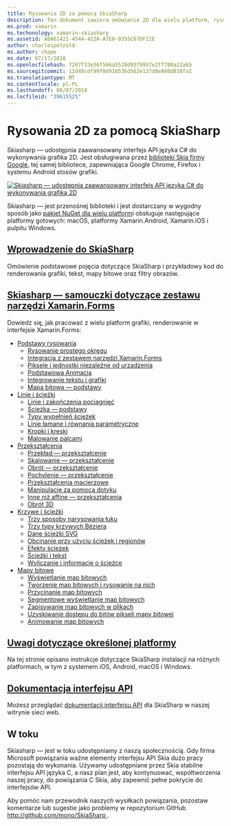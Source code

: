 ```yaml
---
title: Rysowania 2D za pomocą SkiaSharp
description: Ten dokument zawiera omówienie 2D dla wielu platform, rysowanie przy użyciu SkiaSharp. Łączy różne przewodniki, które opisują SkiaSharp i jej różnych interfejsów API.
ms.prod: xamarin
ms.techonology: xamarin-skiasharp
ms.assetid: A8A61421-4544-422A-A7E0-9355C67DF21E
author: charlespetzold
ms.author: chape
ms.date: 07/17/2018
ms.openlocfilehash: 7207f33e56f566a5528d93f9957e2ff780a22a65
ms.sourcegitcommit: 12d48cdf99f0d916536d562e137d0e840d818fa1
ms.translationtype: MT
ms.contentlocale: pl-PL
ms.lasthandoff: 08/07/2018
ms.locfileid: "39615525"
---
```

# <a name="2d-drawing-with-skiasharp"></a>Rysowania 2D za pomocą SkiaSharp

Skiasharp — udostępnia zaawansowany interfejs API języka C# do wykonywania grafika 2D. Jest obsługiwana przez [biblioteki Skia firmy Google](http://skia.org), tej samej bibliotece, zapewniająca Google Chrome, Firefox i systemu Android stosów grafiki.

[![](images/ide-sml.png "Skiasharp — udostępnia zaawansowany interfejs API języka C# do wykonywania grafika 2D")](images/ide.png#lightbox)

Skiasharp — jest przenośnej biblioteki i jest dostarczany w wygodny sposób jako [pakiet NuGet dla wielu platform](https://www.nuget.org/packages/SkiaSharp)i obsługuje następujące platformy gotowych: macOS, platformy Xamarin.Android, Xamarin.iOS i pulpitu Windows.

## <a name="introduction-to-skiasharpgraphics-gamesskiasharpintroductionmd"></a>[Wprowadzenie do SkiaSharp](~/graphics-games/skiasharp/introduction.md)

Omówienie podstawowe pojęcia dotyczące SkiaSharp i przykładowy kod do renderowania grafiki, tekst, mapy bitowe oraz filtry obrazów.

## <a name="skiasharp-tutorials-for-xamarinformsxamarin-formsuser-interfacegraphicsskiasharpindexmd"></a>[Skiasharp — samouczki dotyczące zestawu narzędzi Xamarin.Forms](~/xamarin-forms/user-interface/graphics/skiasharp/index.md)

Dowiedz się, jak pracować z wielu platform grafiki, renderowanie w interfejsie Xamarin.Forms:

- [Podstawy rysowania](~/xamarin-forms/user-interface/graphics/skiasharp/basics/index.md)
  * [Rysowanie prostego okręgu](~/xamarin-forms/user-interface/graphics/skiasharp/basics/circle.md)
  * [Integracja z zestawem narzędzi Xamarin.Forms](~/xamarin-forms/user-interface/graphics/skiasharp/basics/integration.md)
  * [Piksele i jednostki niezależne od urządzenia](~/xamarin-forms/user-interface/graphics/skiasharp/basics/pixels.md)
  * [Podstawowa Animacja](~/xamarin-forms/user-interface/graphics/skiasharp/basics/animation.md)
  * [Integrowanie tekstu i grafiki](~/xamarin-forms/user-interface/graphics/skiasharp/basics/text.md)
  * [Mapa bitowa — podstawy](~/xamarin-forms/user-interface/graphics/skiasharp/basics/bitmaps.md)
- [Linie i ścieżki](~/xamarin-forms/user-interface/graphics/skiasharp/paths/index.md)
  * [Linie i zakończenia pociągnięć](~/xamarin-forms/user-interface/graphics/skiasharp/paths/lines.md)
  * [Ścieżka — podstawy](~/xamarin-forms/user-interface/graphics/skiasharp/paths/paths.md)
  * [Typy wypełnień ścieżek](~/xamarin-forms/user-interface/graphics/skiasharp/paths/fill-types.md)
  * [Linie łamane i równania parametryczne](~/xamarin-forms/user-interface/graphics/skiasharp/paths/polylines.md)
  * [Kropki i kreski](~/xamarin-forms/user-interface/graphics/skiasharp/paths/dots.md)
  * [Malowanie palcami](~/xamarin-forms/user-interface/graphics/skiasharp/paths/finger-paint.md)
- [Przekształcenia](~/xamarin-forms/user-interface/graphics/skiasharp/transforms/index.md)
  * [Przekład — przekształcenie](~/xamarin-forms/user-interface/graphics/skiasharp/transforms/translate.md)
  * [Skalowanie — przekształcenie](~/xamarin-forms/user-interface/graphics/skiasharp/transforms/scale.md)
  * [Obrót — przekształcenie](~/xamarin-forms/user-interface/graphics/skiasharp/transforms/rotate.md)
  * [Pochylenie — przekształcenie](~/xamarin-forms/user-interface/graphics/skiasharp/transforms/skew.md)
  * [Przekształcenia macierzowe](~/xamarin-forms/user-interface/graphics/skiasharp/transforms/matrix.md)
  * [Manipulacje za pomocą dotyku](~/xamarin-forms/user-interface/graphics/skiasharp/transforms/touch.md)
  * [Inne niż affine — przekształcenia](~/xamarin-forms/user-interface/graphics/skiasharp/transforms/non-affine.md)
  * [Obrót 3D](~/xamarin-forms/user-interface/graphics/skiasharp/transforms/3d-rotation.md)
- [Krzywe i ścieżki](~/xamarin-forms/user-interface/graphics/skiasharp/curves/index.md)
  * [Trzy sposoby narysowania łuku](~/xamarin-forms/user-interface/graphics/skiasharp/curves/arcs.md)
  * [Trzy typy krzywych Béziera](~/xamarin-forms/user-interface/graphics/skiasharp/curves/beziers.md)
  * [Dane ścieżki SVG](~/xamarin-forms/user-interface/graphics/skiasharp/curves/path-data.md)
  * [Obcinanie przy użyciu ścieżek i regionów](~/xamarin-forms/user-interface/graphics/skiasharp/curves/clipping.md)
  * [Efekty ścieżek](~/xamarin-forms/user-interface/graphics/skiasharp/curves/effects.md)
  * [Ścieżki i tekst](~/xamarin-forms/user-interface/graphics/skiasharp/curves/text-paths.md)
  * [Wyliczanie i informacje o ścieżce](~/xamarin-forms/user-interface/graphics/skiasharp/curves/information.md)
- [Mapy bitowe](~/xamarin-forms/user-interface/graphics/skiasharp/bitmaps/index.md)
  * [Wyświetlanie map bitowych](~/xamarin-forms/user-interface/graphics/skiasharp/bitmaps/displaying.md)
  * [Tworzenie map bitowych i rysowanie na nich](~/xamarin-forms/user-interface/graphics/skiasharp/bitmaps/drawing.md)
  * [Przycinanie map bitowych](~/xamarin-forms/user-interface/graphics/skiasharp/bitmaps/cropping.md)
  * [Segmentowe wyświetlanie map bitowych](~/xamarin-forms/user-interface/graphics/skiasharp/bitmaps/segmented.md)
  * [Zapisywanie map bitowych w plikach](~/xamarin-forms/user-interface/graphics/skiasharp/bitmaps/saving.md)
  * [Uzyskiwanie dostępu do bitów pikseli mapy bitowej](~/xamarin-forms/user-interface/graphics/skiasharp/bitmaps/pixel-bits.md)
  * [Animowanie map bitowych](~/xamarin-forms/user-interface/graphics/skiasharp/bitmaps/animating.md)

## <a name="platform-specific-notesgraphics-gamesskiasharpplatformmd"></a>[Uwagi dotyczące określonej platformy](~/graphics-games/skiasharp/platform.md)

Na tej stronie opisano instrukcje dotyczące SkiaSharp instalacji na różnych platformach, w tym z systemem iOS, Android, macOS i Windows.

## <a name="api-documentationhttpsdeveloperxamarincomapinamespaceskiasharp"></a>[Dokumentacja interfejsu API](https://developer.xamarin.com/api/namespace/SkiaSharp/)

Możesz przeglądać [dokumentacji interfejsu API](https://developer.xamarin.com/api/namespace/SkiaSharp/) dla SkiaSharp w naszej witrynie sieci web.

## <a name="work-in-progress"></a>W toku

Skiasharp — jest w toku udostępniamy z naszą społecznością. Gdy firma Microsoft powiązania ważne elementy interfejsu API Skia dużo pracy pozostają do wykonania. Używamy udostępniane przez Skia stabilne interfejsu API języka C, a nasz plan jest, aby kontynuować, współtworzenia naszej pracy, do powiązania C Skia, aby zapewnić pełne pokrycie do interfejsów API.

Aby pomóc nam przewodnik naszych wysiłkach powiązania, pozostaw komentarze lub sugestie jako problemy w repozytorium GitHub [ http://github.com/mono/SkiaSharp ](http://github.com/mono/SkiaSharp).
